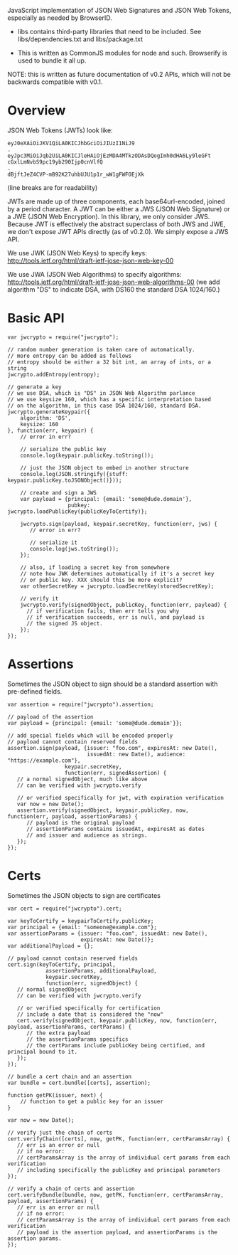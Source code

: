 JavaScript implementation of JSON Web Signatures and JSON Web Tokens, especially as needed by BrowserID.

- libs contains third-party libraries that need to be included. See
libs/dependencies.txt and libs/package.txt

- This is written as CommonJS modules for node and
  such. Browserify is used to bundle it all up.

NOTE: this is written as future documentation of v0.2 APIs, which will not
be backwards compatible with v0.1.

Overview
===

JSON Web Tokens (JWTs) look like:

    eyJ0eXAiOiJKV1QiLA0KICJhbGciOiJIUzI1NiJ9
    .
    eyJpc3MiOiJqb2UiLA0KICJleHAiOjEzMDA4MTkzODAsDQogImh0dHA6Ly9leGFt
    cGxlLmNvbS9pc19yb290Ijp0cnVlfQ
    .
    dBjftJeZ4CVP-mB92K27uhbUJU1p1r_wW1gFWFOEjXk

(line breaks are for readability)

JWTs are made up of three components, each base64url-encoded, joined by a period character. A JWT can be either a JWS (JSON Web Signature) or a JWE (JSON Web Encryption). In this library, we only consider JWS. Because JWT is effectively the abstract superclass of both JWS and JWE, we don't expose JWT APIs directly (as of v0.2.0). We simply expose a JWS API.

We use JWK (JSON Web Keys) to specify keys:
http://tools.ietf.org/html/draft-ietf-jose-json-web-key-00

We use JWA (JSON Web Algorithms) to specify algorithms:
http://tools.ietf.org/html/draft-ietf-jose-json-web-algorithms-00
(we add algorithm "DS" to indicate DSA, with DS160 the standard DSA 1024/160.)

Basic API
=========

    var jwcrypto = require("jwcrypto");

    // random number generation is taken care of automatically.
    // more entropy can be added as follows
    // entropy should be either a 32 bit int, an array of ints, or a string
    jwcrypto.addEntropy(entropy);

    // generate a key
    // we use DSA, which is "DS" in JSON Web Algorithm parlance
    // we use keysize 160, which has a specific interpretation based
    // on the algorithm, in this case DSA 1024/160, standard DSA.
    jwcrypto.generateKeypair({
        algorithm: 'DS',
        keysize: 160
    }, function(err, keypair) {
        // error in err?

        // serialize the public key
        console.log(keypair.publicKey.toString());

        // just the JSON object to embed in another structure
        console.log(JSON.stringify({stuff: keypair.publicKey.toJSONObject()}));

        // create and sign a JWS
        var payload = {principal: {email: 'some@dude.domain'},
                       pubkey: jwcrypto.loadPublicKey(publicKeyToCertify)};

        jwcrypto.sign(payload, keypair.secretKey, function(err, jws) {
           // error in err?

           // serialize it
           console.log(jws.toString());
        });

        // also, if loading a secret key from somewhere
        // note how JWK determines automatically if it's a secret key
        // or public key. XXX should this be more explicit?
        var otherSecretKey = jwcrypto.loadSecretKey(storedSecretKey);

        // verify it
        jwcrypto.verify(signedObject, publicKey, function(err, payload) {
          // if verification fails, then err tells you why
          // if verification succeeds, err is null, and payload is
          // the signed JS object.
        });
    });

Assertions
====

Sometimes the JSON object to sign should be a standard assertion with pre-defined fields.

    var assertion = require("jwcrypto").assertion;

    // payload of the assertion
    var payload = {principal: {email: 'some@dude.domain'}};

    // add special fields which will be encoded properly
    // payload cannot contain reserved fields
    assertion.sign(payload, {issuer: "foo.com", expiresAt: new Date(),
                             issuedAt: new Date(), audience: "https://example.com"},
                      keypair.secretKey,
                      function(err, signedAssertion) {
       // a normal signedObject, much like above
       // can be verified with jwcrypto.verify

       // or verified specifically for jwt, with expiration verification
       var now = new Date();
       assertion.verify(signedObject, keypair.publicKey, now, function(err, payload, assertionParams) {
          // payload is the original payload
          // assertionParams contains issuedAt, expiresAt as dates
          // and issuer and audience as strings.
       });
    });


Certs
=======

Sometimes the JSON objects to sign are certificates

    var cert = require("jwcrypto").cert;

    var keyToCertify = keypairToCertify.publicKey;
    var principal = {email: "someone@example.com"};
    var assertionParams = {issuer: "foo.com", issuedAt: new Date(),
                           expiresAt: new Date()};
    var additionalPayload = {};

    // payload cannot contain reserved fields
    cert.sign(keyToCertify, principal,
                assertionParams, additionalPayload,
                keypair.secretKey,
                function(err, signedObject) {
       // normal signedObject
       // can be verified with jwcrypto.verify

       // or verified specifically for certification
       // include a date that is considered the "now"
       cert.verify(signedObject, keypair.publicKey, now, function(err, payload, assertionParams, certParams) {
          // the extra payload
          // the assertionParams specifics
          // the certParams include publicKey being certified, and principal bound to it.
       });
    });

    // bundle a cert chain and an assertion
    var bundle = cert.bundle([certs], assertion);

    function getPK(issuer, next) {
        // function to get a public key for an issuer
    }

    var now = new Date();

    // verify just the chain of certs
    cert.verifyChain([certs], now, getPK, function(err, certParamsArray) {
       // err is an error or null
       // if no error:
       // certParamsArray is the array of individual cert params from each verification
       // including specifically the publicKey and principal parameters
    });

    // verify a chain of certs and assertion
    cert.verifyBundle(bundle, now, getPK, function(err, certParamsArray, payload, assertionParams) {
       // err is an error or null
       // if no error:
       // certParamsArray is the array of individual cert params from each verification
       // payload is the assertion payload, and assertionParams is the assertion params.
    });